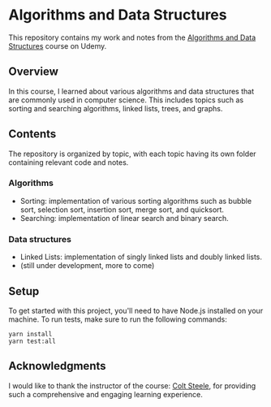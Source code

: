 # Algorithms and Data Structures

This repository contains my work and notes from the [Algorithms and Data Structures](https://www.udemy.com/share/101X5s3@dz13ZyyAszUVEOnbV764PzezFhBQbiuUPi1Dqn5kBumokGE5IMtkncTOsWYi7wp5Bw==/) course on Udemy.

## Overview

In this course, I learned about various algorithms and data structures that are commonly used in computer science. This includes topics such as sorting and searching algorithms, linked lists, trees, and graphs.

## Contents

The repository is organized by topic, with each topic having its own folder containing relevant code and notes.

### Algorithms

- Sorting: implementation of various sorting algorithms such as bubble sort, selection sort, insertion sort, merge sort, and quicksort.
- Searching: implementation of linear search and binary search.

### Data structures

- Linked Lists: implementation of singly linked lists and doubly linked lists.
- (still under development, more to come)

## Setup

To get started with this project, you'll need to have Node.js installed on your machine.
To run tests, make sure to run the following commands:
```
yarn install
yarn test:all
```

## Acknowledgments

I would like to thank the instructor of the course: [Colt Steele](https://www.youtube.com/c/ColtSteeleCode), for providing such a comprehensive and engaging learning experience.
